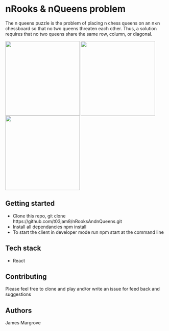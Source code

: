 <h1> nRooks & nQueens problem </h1>

<p> 
The n queens puzzle is the problem of placing n chess queens on an n×n chessboard so that no two queens threaten each other. Thus, a solution requires that no two queens share the same row, column, or diagonal. </p>

<p>
  <img src = "https://s3-eu-west-1.amazonaws.com/james.margrove/generalReadMEpictures/nqueens1.png" height = "233px" align = "left">
  <img src = "https://s3-eu-west-1.amazonaws.com/james.margrove/generalReadMEpictures/nqueens3.png" height = "233px" align = "center">
   <img src = "https://s3-eu-west-1.amazonaws.com/james.margrove/generalReadMEpictures/nqueens4.png" height = "233px" align = "center">
</p>


<h2> Getting started </h2> 
 <ul>
 <li>Clone this repo, git clone https://github.com/t03jam8/nRooksAndnQueens.git</li>
 <li>Install all dependancies npm install</li>
 <li>To start the client in developer mode run npm start at the command line </li>
 </ul>

<h2> Tech stack </h2>
<ul>
 <li>React</li>
</ul>

<h2> Contributing</h2>
<p>Please feel free to clone and play and/or write an issue for feed back and suggestions</p>

<h2>Authors</h2>
<p>James Margrove </p>
